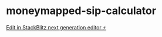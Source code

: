 # moneymapped-sip-calculator

[Edit in StackBlitz next generation editor ⚡️](https://stackblitz.com/~/github.com/MoneyMapped/moneymapped-sip-calculator)